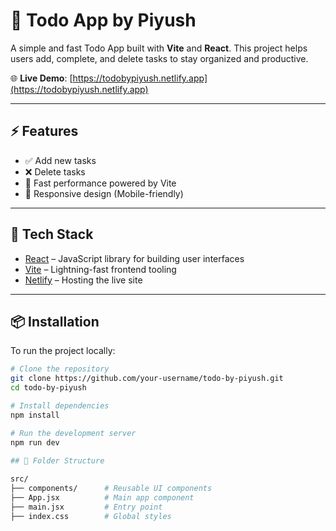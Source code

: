 # 📝 Todo App by Piyush

A simple and fast Todo App built with **Vite** and **React**. This project helps users add, complete, and delete tasks to stay organized and productive.

🌐 **Live Demo**: [https://todobypiyush.netlify.app](https://todobypiyush.netlify.app)

---

## ⚡ Features

- ✅ Add new tasks
- ❌ Delete tasks
- 💾 Fast performance powered by Vite
- 📱 Responsive design (Mobile-friendly)

---

## 🚀 Tech Stack

- [React](https://reactjs.org/) – JavaScript library for building user interfaces  
- [Vite](https://vitejs.dev/) – Lightning-fast frontend tooling  
- [Netlify](https://netlify.com/) – Hosting the live site

---

## 📦 Installation

To run the project locally:

```bash
# Clone the repository
git clone https://github.com/your-username/todo-by-piyush.git
cd todo-by-piyush

# Install dependencies
npm install

# Run the development server
npm run dev

## 📂 Folder Structure
 
src/
├── components/      # Reusable UI components
├── App.jsx          # Main app component
├── main.jsx         # Entry point
├── index.css        # Global styles

